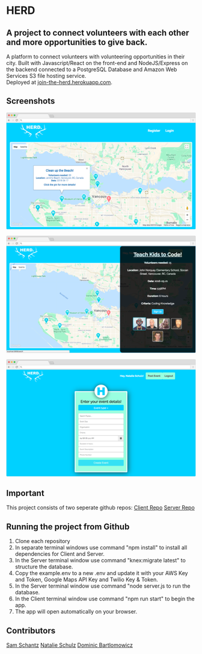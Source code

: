 # HERD
## A project to connect volunteers with each other and more opportunities to give back.

A platform to connect volunteers with volunteering opportunities in their city. Built with Javascript/React  on the front-end and NodeJS/Express on the backend connected to a PostgreSQL Database and Amazon Web Services S3 file hosting service.  
Deployed at [join-the-herd.herokuapp.com](https://join-the-herd.herokuapp.com/).

## Screenshots

![Main Page](https://github.com/Nschulz88/HERD_Client/blob/master/docs/MainPage.png)

![Slideout](https://github.com/Nschulz88/HERD_Client/blob/master/docs/SlideOut.png)

![Forms](https://github.com/Nschulz88/HERD_Client/blob/master/docs/Forms.png)

## Important
This project consists of two seperate github repos:
[Client Repo](https://github.com/Nschulz88/HERD_Client)
[Server Repo](https://github.com/Nschulz88/HERD_Server)

## Running the project from Github
1. Clone each repository
2. In separate terminal windows use command "npm install" to install all dependencies for Client and Server.
3. In the Server terminal window use command "knex:migrate latest" to structure the database.
4. Copy the example.env to a new .env and update it with your AWS Key and Token, Google Maps API Key and Twilio Key & Token.  
4. In the Server terminal window use command "node server.js to run the database.
5. In the Client terminal window use command "npm run start" to begin the app.
6. The app will open automatically on your browser.

## Contributors
[Sam Schantz](https://github.com/samvschantz)
[Natalie Schulz](https://github.com/Nschulz88)
[Dominic Bartlomowicz](https://github.com/Dominic-Bartlomowicz)